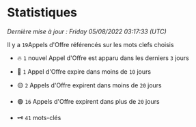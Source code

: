 # Statistiques


_Dernière mise à jour : Friday 05/08/2022 03:17:33 (UTC)_ 

Il y a `19`Appels d'Offre référencés sur les mots clefs choisis

- 🔥 `1` nouvel Appel d'Offre est apparu dans les derniers `3` jours
- 🔴  `1` Appel d'Offre expire dans moins de `10` jours
- 🟡  `2` Appels d'Offre expirent dans moins de `20` jours
- 🟢  `16` Appels d'Offre expirent dans plus de `20` jours

- 🗝 `41` mots-clés